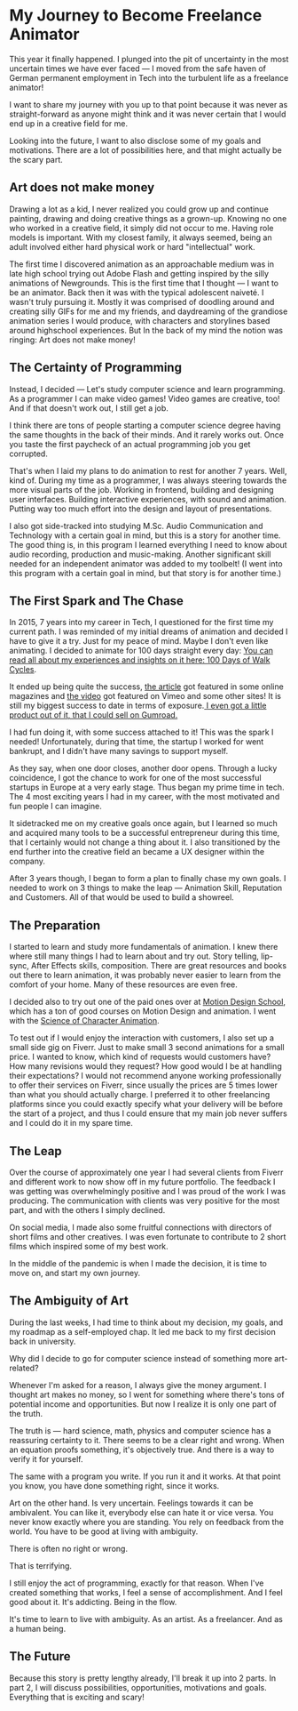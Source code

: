 # My Journey to Become Freelance Animator

This year it finally happened. I plunged into the pit of uncertainty in the most uncertain times we have ever faced — I moved from the safe haven of German permanent employment in Tech into the turbulent life as a freelance animator!

I want to share my journey with you up to that point because it was never as straight-forward as anyone might think and it was never certain that I would end up in a creative field for me.

Looking into the future, I want to also disclose some of my goals and motivations. There are a lot of possibilities here, and that might actually be the scary part.

<!-- In October 2020, I became a self-employed animator. It is exciting and scary, at the same time. Many possibilities ahead. Many choices to make, clients to acquire, motivation to muster.  -->

## Art does not make money

Drawing a lot as a kid, I never realized you could grow up and continue painting, drawing and doing creative things as a grown-up. Knowing no one who worked in a creative field, it simply did not occur to me. Having role models is important. With my closest family, it always seemed, being an adult involved either hard physical work or hard "intellectual" work.

The first time I discovered animation as an approachable medium was in late high school trying out Adobe Flash and getting inspired by the silly animations of Newgrounds. This is the first time that I thought — I want to be an animator. Back then it was with the typical adolescent naiveté. I wasn't truly pursuing it. Mostly it was comprised of doodling around and creating silly GIFs for me and my friends, and daydreaming of the grandiose animation series I would produce, with characters and storylines based around highschool experiences.
But In the back of my mind the notion was ringing: Art does not make money!

## The Certainty of Programming

Instead, I decided — Let's study computer science and learn programming. As a programmer I can make video games! Video games are creative, too! And if that doesn't work out, I still get a job.

I think there are tons of people starting a computer science degree having the same thoughts in the back of their minds. And it rarely works out. Once you taste the first paycheck of an actual programming job you get corrupted.

That's when I laid my plans to do animation to rest for another 7 years. Well, kind of. During my time as a programmer, I was always steering towards the more visual parts of the job. Working in frontend, building and designing user interfaces. Building interactive experiences, with sound and animation. Putting way too much effort into the design and layout of presentations.

I also got side-tracked into studying M.Sc. Audio Communication and Technology with a certain goal in mind, but this is a story for another time. The good thing is, in this program I learned everything I need to know about audio recording, production and music-making. Another significant skill needed for an independent animator was added to my toolbelt! (I went into this program with a certain goal in mind, but that story is for another time.)

## The First Spark and The Chase

In 2015, 7 years into my career in Tech, I questioned for the first time my current path. I was reminded of my initial dreams of animation and decided I have to give it a try. Just for my peace of mind. Maybe I don't even like animating. I decided to animate for 100 days straight every day: [You can read all about my experiences and insights on it here: 100 Days of Walk Cycles](https://medium.com/the-inspired-animator/100daysofwalkcycles-134ae1ca91ac).

It ended up being quite the success, [the article](https://medium.com/the-inspired-animator/100daysofwalkcycles-134ae1ca91ac) got featured in some online magazines and [the video](https://vimeo.com/160298199) got featured on Vimeo and some other sites! It is still my biggest success to date in terms of exposure.[ I even got a little product out of it, that I could sell on Gumroad.](https://gumroad.com/l/walkcyclepack)

I had fun doing it, with some success attached to it! This was the spark I needed! Unfortunately, during that time, the startup I worked for went bankrupt, and I didn't have many savings to support myself.

As they say, when one door closes, another door opens. Through a lucky coincidence, I got the chance to work for one of the most successful startups in Europe at a very early stage. Thus began my prime time in tech. The 4 most exciting years I had in my career, with the most motivated and fun people I can imagine.

It sidetracked me on my creative goals once again, but I learned so much and acquired many tools to be a successful entrepreneur during this time, that I certainly would not change a thing about it. I also transitioned by the end further into the creative field an became a UX designer within the company.

After 3 years though, I began to form a plan to finally chase my own goals. I needed to work on 3 things to make the leap — Animation Skill, Reputation and Customers. All of that would be used to build a showreel.

## The Preparation

I started to learn and study more fundamentals of animation. I knew there where still many things I had to learn about and try out. Story telling, lip-sync, After Effects skills, composition. There are great resources and books out there to learn animation, it was probably never easier to learn from the comfort of your home. Many of these resources are even free.

I decided also to try out one of the paid ones over at [Motion Design School](https://motiondesign.school/?rfsn=4698463.2afbaec), which has a ton of good courses on Motion Design and animation. I went with the [Science of Character Animation](https://motiondesign.school/products/science-of-character-animation?rfsn=4698463.2afbaec).

To test out if I would enjoy the interaction with customers, I also set up a small side gig on Fiverr. Just to make small 3 second animations for a small price. I wanted to know, which kind of requests would customers have? How many revisions would they request? How good would I be at handling their expectations? I would not recommend anyone working professionally to offer their services on Fiverr, since usually the prices are 5 times lower than what you should actually charge. I preferred it to other freelancing platforms since you could exactly specify what your delivery will be before the start of a project, and thus I could ensure that my main job never suffers and I could do it in my spare time.

## The Leap

Over the course of approximately one year I had several clients from Fiverr and different work to now show off in my future portfolio. The feedback I was getting was overwhelmingly positive and I was proud of the work I was producing. The communication with clients was very positive for the most part, and with the others I simply declined.

On social media, I made also some fruitful connections with directors of short films and other creatives. I was even fortunate to contribute to 2 short films which inspired some of my best work.

In the middle of the pandemic is when I made the decision, it is time to move on, and start my own journey.

## The Ambiguity of Art

During the last weeks, I had time to think about my decision, my goals, and my roadmap as a self-employed chap. It led me back to my first decision back in university.

Why did I decide to go for computer science instead of something more art-related?

Whenever I'm asked for a reason, I always give the money argument. I thought art makes no money, so I went for something where there's tons of potential income and opportunities. But now I realize it is only one part of the truth.

The truth is — hard science, math, physics and computer science has a reassuring certainty to it. There seems to be a clear right and wrong. When an equation proofs something, it's objectively true. And there is a way to verify it for yourself.

The same with a program you write. If you run it and it works. At that point you know, you have done something right, since it works.

Art on the other hand. Is very uncertain. Feelings towards it can be ambivalent. You can like it, everybody else can hate it or vice versa. You never know exactly where you are standing. You rely on feedback from the world. You have to be good at living with ambiguity.

There is often no right or wrong.

That is terrifying.

I still enjoy the act of programming, exactly for that reason. When I've created something that works, I feel a sense of accomplishment. And I feel good about it. It's addicting. Being in the flow.

It's time to learn to live with ambiguity.
As an artist.
As a freelancer.
And as a human being.

## The Future

Because this story is pretty lengthy already, I'll break it up into 2 parts. In part 2, I will discuss possibilities, opportunities, motivations and goals. Everything that is exciting and scary!

<!-- The one tool that helped me build an animating habit -->
